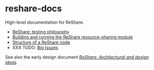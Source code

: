 # reshare-docs

High-level documentation for ReShare.

* [ReShare: testing philosophy](doc/testing-philosophy.md)
* [Building and running the ReShare resource-sharing module](doc/build-and-start.md)
* [Structure of a ReShare node](doc/structure-of-a-node/structure-of-a-node.md)
* XXX TODO: [Big Issues](doc/big-issues.md)

See also the early design document [_ReShare: Architectural and design ideas_](https://docs.google.com/document/d/1tMYZcTeJTwMFmucJT9SXgaidr8hoBlDL47x0ejQKTVU/edit).

